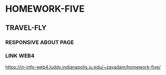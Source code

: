 # HOMEWORK-FIVE

## TRAVEL-FLY

### RESPONSIVE ABOUT PAGE

### LINK WEB4

https://in-info-web4.luddy.indianapolis.iu.edu/~zayadam/homework-five/
